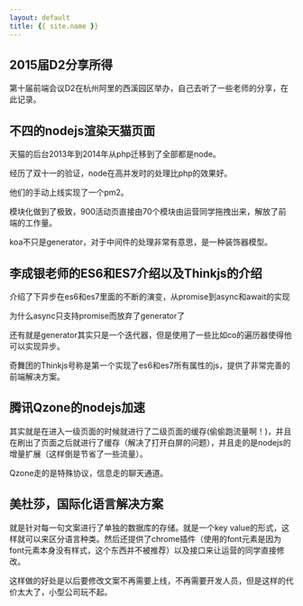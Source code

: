 ```yaml
---
layout: default
title: {{ site.name }}
---
```

## 2015届D2分享所得
第十届前端会议D2在杭州阿里的西溪园区举办，自己去听了一些老师的分享，在此记录。

## 不四的nodejs渲染天猫页面
天猫的后台2013年到2014年从php迁移到了全部都是node。

经历了双十一的验证，node在高并发时的处理比php的效果好。

他们的手动上线实现了一个pm2。

模块化做到了极致，900活动页直接由70个模块由运营同学拖拽出来，解放了前端的工作量。

koa不只是generator，对于中间件的处理非常有意思，是一种装饰器模型。

## 李成银老师的ES6和ES7介绍以及Thinkjs的介绍
介绍了下异步在es6和es7里面的不断的演变，从promise到async和await的实现

为什么async只支持promise而放弃了generator了

还有就是generator其实只是一个迭代器，但是使用了一些比如co的遍历器使得他可以实现异步。

奇舞团的Thinkjs号称是第一个实现了es6和es7所有属性的js，提供了非常完善的前端解决方案。

## 腾讯Qzone的nodejs加速
其实就是在进入一级页面的时候就进行了二级页面的缓存(偷偷跑流量啊！)，并且在刷出了页面之后就进行了缓存（解决了打开白屏的问题），并且走的是nodejs的增量扩展（这样倒是节省了一些流量）。

Qzone走的是特殊协议，信息走的聊天通道。

## 美杜莎，国际化语言解决方案
就是针对每一句文案进行了单独的数据库的存储。就是一个key value的形式，这样就可以来区分语言种类。然后还提供了chrome插件（使用的font元素是因为font元素本身没有样式，这个东西并不被推荐）以及接口来让运营的同学直接修改。

这样做的好处是以后要修改文案不再需要上线，不再需要开发人员，但是这样的代价太大了，小型公司玩不起。
